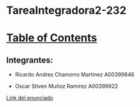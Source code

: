 # TareaIntegradora2-232

# [Table of  Contents]([https://github.com/APO-2/tarea-integradora-2-2023-2-equipo-serio/blob/feedback/Diagram:UML_UniApp.md?plain=1](https://github.com/APO-2/tarea-integradora-2-2023-2-equipo-serio/blob/feedback/UniApp%20Requirement.md)) 

## Integrantes:

- Ricardo Andres Chamorro Martinez  A00399846

- Oscar Stiven Muñoz Ramirez A00399922



[Link del enunciado](https://docs.google.com/document/d/1Hw4UQA-riwi4d3a7AGtKQrOgWnJowk73/edit?usp=sharing&ouid=109415827520879394849&rtpof=true&sd=true)
